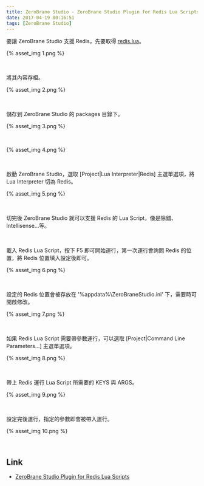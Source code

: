 ```yaml
---
title: ZeroBrane Studio - ZeroBrane Studio Plugin for Redis Lua Scripts
date: 2017-04-19 00:16:51
tags: [ZeroBrane Studio]
---
```


要讓 ZeroBrane Studio 支援 Redis，先要取得 [redis.lua](https://github.com/pkulchenko/ZeroBranePackage/blob/master/redis.lua)。  

<!-- More -->

{% asset_img 1.png %}

<br/>


將其內容存檔。  

{% asset_img 2.png %}

<br/>


儲存到 ZeroBrane Studio 的 packages 目錄下。  

{% asset_img 3.png %}

<br/>


{% asset_img 4.png %}

<br/>


啟動 ZeroBrane Studio，選取 [Project|Lua Interpreter|Redis] 主選單選項，將 Lua Interpreter 切為 Redis。  

{% asset_img 5.png %}

<br/>


切完後 ZeroBrane Studio 就可以支援 Redis 的 Lua Script，像是除錯、Intellisense...等。

<br/>


載入 Redis Lua Script，按下 F5 即可開始運行，第一次運行會詢問 Redis 的位置，將 Redis 位置填入設定後即可。  

{% asset_img 6.png %}

<br/>


設定的 Redis 位置會被存放在 '%appdata%\ZeroBraneStudio.ini' 下，需要時可開啟修改。  

{% asset_img 7.png %}

<br/>


如果 Redis Lua Script 需要帶參數運行，可以選取 [Project|Command Line Parameters...] 主選單選項。  

{% asset_img 8.png %}

<br/>


帶上 Redis 運行 Lua Script 所需要的 KEYS 與 ARGS。  

{% asset_img 9.png %}

<br/>


設定完後運行，指定的參數即會被帶入運行。  

{% asset_img 10.png %}

<br/>


Link
----
* [ZeroBrane Studio Plugin for Redis Lua Scripts](https://redislabs.com/blog/zerobrane-studio-plugin-for-redis-lua-scripts/)
